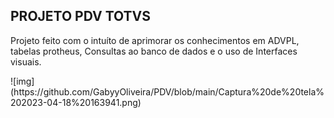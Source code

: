 ## PROJETO PDV TOTVS

<p> Projeto feito com o intuíto de aprimorar os conhecimentos em ADVPL, tabelas protheus, Consultas ao banco de dados e o uso de Interfaces visuais.</p>
![img](https://github.com/GabyyOliveira/PDV/blob/main/Captura%20de%20tela%202023-04-18%20163941.png)
